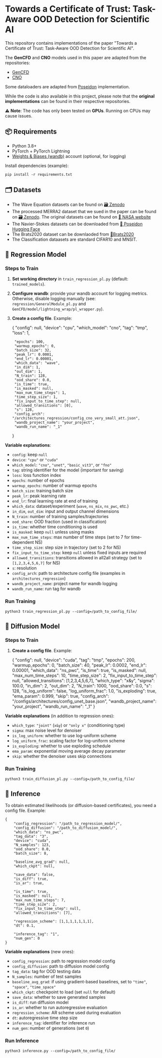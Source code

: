 # Towards a Certificate of Trust: Task-Aware OOD Detection for Scientific AI

This repository contains implementations of the paper "Towards a Certificate of Trust: Task-Aware OOD Detection for Scientific AI".  

The **GenCFD** and **CNO** models used in this paper are adapted from the repositories:

- [GenCFD](https://github.com/camlab-ethz/GenCFD)  
- [CNO](https://github.com/camlab-ethz/poseidon)  

Some dataloaders are adapted from [Poseidon](https://github.com/camlab-ethz/poseidon) implementation.

While the code is also available in this project, please note that the **original implementations** can be found in their respective repositories.

⚠️ **Note**: The code has only been tested on **GPUs**. Running on CPUs may cause issues.

## 📦 Requirements
- Python 3.8+
- PyTorch + PyTorch Lightning
- [Weights & Biases (wandb)](https://wandb.ai/) account (optional, for logging)

Install dependencies (example):

    pip install -r requirements.txt

## 🗂️ Datasets

- The Wave Equation datasets can be found on [🗃️ Zenodo](link)
- The processed MERRA2 dataset that we sued in the paper can be found on [🗃️ Zenodo](link). The original datasets can be found on [🚀 NASA website](https://gmao.gsfc.nasa.gov/gmao-products/merra-2/data-access_merra-2/)
- The Navier-Stokes datasets can be downloaded from [🤗 Poseidon Hugging Face](https://huggingface.co/collections/camlab-ethz/poseidon-664fa125729c53d8607e209a)
- The Brats2020 dataset can be downlaoded from [🧠Brats2020](https://www.med.upenn.edu/cbica/brats2020/data.html)
- The Classification dataasets are standard CIFAR10 and MNSIT.

## 🔹 Regression Model

### Steps to Train
1. **Set working directory** in `train_regression_pl.py` (default: `trained_models`).  
2. **Configure wandb**: provide your wandb account for logging metrics. Otherwise, disable logging manually (see: `regression/GeneralModule_pl.py` and `GenCFD/model/lightning_wrap/pl_wrapper.py`).  
3. **Create a config file**. Example:

    {
        "config": null,
        "device": "cpu",
        "which_model": "cno",
        "tag": "tmp",
        "loss": 1,

        "epochs": 100,
        "warmup_epochs": 0,
        "batch_size": 32,
        "peak_lr": 0.0001,
        "end_lr": 0.00001,
        "which_data": "wave",
        "in_dim": 1,
        "out_dim": 1,
        "N_train": 128,
        "ood_share": 0.0,
        "is_time": true,
        "is_masked": null,
        "max_num_time_steps": 1,
        "time_step_size": 1,
        "fix_input_to_time_step": null,
        "allowed_transitions": [0],
        "s": 128,
        "config_arch": "/architectures_regression/config_cno_very_small_att.json",
        "wandb_project_name": "your_project",
        "wandb_run_name": "_1"
    }

**Variable explanations**:  
- `config`: keep `null`  
- `device`: `"cpu"` or `"cuda"`  
- `which_model`: `"cno"`, `"unet"`, `"basic_vit3"`, or `"fno"`  
- `tag`: string identifier for the model (important for saving)  
- `loss`: loss function index  
- `epochs`: number of epochs  
- `warmup_epochs`: number of warmup epochs  
- `batch_size`: training batch size  
- `peak_lr`: peak learning rate  
- `end_lr`: final learning rate at end of training  
- `which_data`: dataset/experiment (`wave`, `ns_mix`, `ns_pwc`, etc.)  
- `in_dim`, `out_dim`: input and output channel dimensions  
- `N_train`: number of training samples/trajectories  
- `ood_share`: OOD fraction (used in classification)  
- `is_time`: whether time conditioning is used  
- `is_masked`: keep `null` unless using masks  
- `max_num_time_steps`: max number of time steps (set to 7 for time-dependent NS)  
- `time_step_size`: step size in trajectory (set to 2 for NS)  
- `fix_input_to_time_step`: keep `null` unless fixed inputs are required  
- `allowed_transitions`: transitions allowed in all2all strategy (set to `[1,2,3,4,5,6,7]` for NS)  
- `s`: resolution  
- `config_arch`: path to architecture config file (examples in `architectures_regression`)  
- `wandb_project_name`: project name for wandb logging  
- `wandb_run_name`: run tag for wandb  

### Run Training

    python3 train_regression_pl.py --config=/path_to_config_file/

## 🔹 Diffusion Model

### Steps to Train
1. **Create a config file**. Example:

    {
        "config": null,
        "device": "cuda",
        "tag": "tmp",
        "epochs": 200,
        "warmup_epochs": 0,
        "batch_size": 40,
        "peak_lr": 0.0002,
        "end_lr": 0.00001,
        "which_data": "ns_pwc",
        "is_time": true,
        "is_masked": null,
        "max_num_time_steps": 10,
        "time_step_size": 2,
        "fix_input_to_time_step": null,
        "allowed_transitions": [1,2,3,4,5,6,7],
        "which_type": "x&y",
        "sigma": 100.0,
        "in_dim": 2,
        "out_dim": 2,
        "N_train": 1000,
        "ood_share": 0.0,
        "s": 128,
        "is_log_uniform": false,
        "log_uniform_frac": 1.0,
        "is_exploding": true,
        "ema_param": 0.999,
        "skip": true,
        "config_arch": "/configs/architectures/config_unet_base.json",
        "wandb_project_name": "your_project",
        "wandb_run_name": "_1"
    }

**Variable explanations** (in addition to regression ones):  
- `which_type`: `"joint"` (`x&y`) or `"only x"` (conditioning type)  
- `sigma`: max noise level for denoiser  
- `is_log_uniform`: whether to use log-uniform scheme  
- `log_uniform_frac`: scaling factor for log-uniform scheme  
- `is_exploding`: whether to use exploding schedule  
- `ema_param`: exponential moving average decay parameter  
- `skip`: whether the denoiser uses skip connections  

### Run Training

    python3 train_diffusion_pl.py --config=/path_to_config_file/

## 🔹 Inference

To obtain estimated likelihoods (or diffusion-based certificates), you need a config file. Example:

    {
        "config_regression": "/path_to_regression_model/",
        "config_diffusion": "/path_to_diffusion_model/",
        "which_data": "ns_pwc",
        "tag_data": "3",
        "device": "cuda",
        "N_samples": 123,
        "ood_share": 0.0,
        "batch_size": 8,

        "baseline_avg_grad": null,
        "which_ckpt": null,

        "save_data": false,
        "is_diff": true,
        "is_ar": true,

        "is_time": true,
        "is_masked": null,
        "max_num_time_steps": 7,
        "time_step_size": 2,
        "fix_input_to_time_step": null,
        "allowed_transitions": [7],

        "regression_scheme": [1,1,1,1,1,1,1],
        "dt": 0.1,

        "inference_tag": "1",
        "num_gen": 0
    }

**Variable explanations** (new ones):  
- `config_regression`: path to regression model config  
- `config_diffusion`: path to diffusion model config  
- `tag_data`: tag for OOD testing data  
- `N_samples`: number of test samples  
- `baseline_avg_grad`: if using gradient-based baselines, set to `"time"`, `"space"`, `"time_space"`  
- `which_ckpt`: checkpoint to load (set `null` for default)  
- `save_data`: whether to save generated samples  
- `is_diff`: run diffusion model  
- `is_ar`: whether to run autoregressive evaluation  
- `regression_scheme`: AR scheme used during evaluation  
- `dt`: autoregressive time step size  
- `inference_tag`: identifier for inference run  
- `num_gen`: number of generations (set `0`)  

### Run Inference

    python3 inference.py --config=/path_to_config_file/
